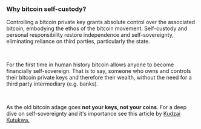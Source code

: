 ### Why bitcoin self-custody? 

Controlling a bitcoin private key grants absolute control over the
associated bitcoin, embodying the ethos of the bitcoin movement. Self-custody and personal
responsibility restore independence and self-sovereignty, eliminating reliance on third parties,
particularly the state.

<br>

For the first time in human history bitcoin allows anyone to become financially self-sovereign. 
That is to say, someone who owns and controls their bitcoin private keys and therefore their 
wealth, without the need for a third party intermediary (e.g. banks). 

<br>

As the old bitcoin adage goes
**not your keys, not your coins**. For a deep dive on self-sovereignty and it's importance see this article by 
<a class="underline text-blue-400 hover:text-[#3c6594]" href="https://bitcoinmagazine.com/culture/bitcoin-self-custody-and-financial-sovereignty" target="_blank" ref="noopener noreferrer">Kudzai Kutukwa.</a>
